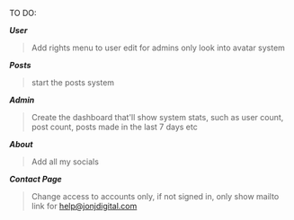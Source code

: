 TO DO:

___User___
> Add rights menu to user edit for admins only
> look into avatar system

___Posts___
> start the posts system

___Admin___
> Create the dashboard that'll show system stats, such as user count, post count, posts made in the last 7 days etc

___About___
> Add all my socials

___Contact Page___
> Change access to accounts only, if not signed in, only show mailto link for <a href="mailto:help@jonjdigital.com">help@jonjdigital.com</a>